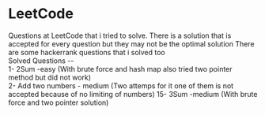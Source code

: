 # LeetCode
Questions at LeetCode that i tried to solve. There is a solution that is accepted for every question but they may not be the optimal solution  There are some hackerrank questions that i solved too  
Solved Questions --  
1- 2Sum -easy   (With brute force and hash map also tried two pointer method but did not work)  
2- Add two numbers - medium (Two attemps for it one of them is not accepted because of no limiting of numbers)
15- 3Sum -medium (With brute force and two pointer solution)
